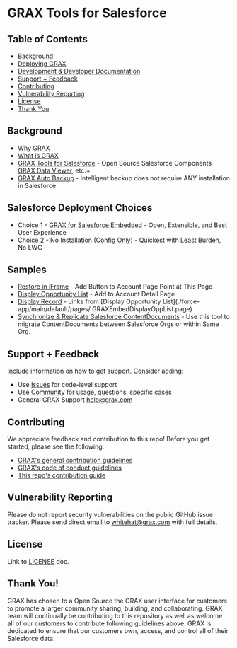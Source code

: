 # GRAX Tools for Salesforce

## Table of Contents

- [Background](#background-information)
- [Deploying GRAX](#salesforce-deployment-choices)
- [Development & Developer Documentation](./docs/DEVELOPMENT.md)
- [Support + Feedback](#support--feedback)
- [Contributing](#contributing)
- [Vulnerability Reporting](#vulnerability-reporting)
- [License](#license)
- [Thank You](#thank-you)

## Background

- [Why GRAX](https://www.grax.com/why-grax/)
- [What is GRAX](https://documentation.grax.io/docs/grax-overview)
- [GRAX Tools for Salesforce](./README.md) - Open Source Salesforce Components [GRAX Data Viewer](https://documentation.grax.io/docs/grax-data-viewer), etc.+
- [GRAX Auto Backup](https://documentation.grax.io/docs/executions) - Intelligent backup does not require ANY installation in Salesforce

## Salesforce Deployment Choices

- Choice 1 - [GRAX for Salesforce Embedded](./docs/README.md#step-2--grax-ui-for-salesforce) - Open, Extensible, and Best User Experience
- Choice 2 - [No Installation (Config Only)](./docs/NO-INSTALLATION.md) - Quickest with Least Burden, No LWC

## Samples

- [Restore in iFrame](./force-app/main/default/pages/GRAXRestoreIframe.page) - Add Button to Account Page Point at This Page
- [Display Opportunity List](./force-app/main/default/pages/GRAXEmbedDisplayOppList.page) - Add to Account Detail Page
- [Display Record](./force-app/main/default/pages/GRAXEmbedDisplayRecord.page) - Links from [Display Opportunity List](./force-app/main/default/pages/
GRAXEmbedDisplayOppList.page)
- [Synchronize & Replicate Salesforce ContentDocuments](./force-app/main/default/pages/GRAXSampleSynch.page) - Use this tool to migrate ContentDocuments between Salesforce Orgs or within Same Org.

## Support + Feedback

Include information on how to get support. Consider adding:

- Use [Issues](https://github.com/graxinc/grax-salesforce-embedded/issues) for code-level support
- Use [Community](https://www.grax.com/) for usage, questions, specific cases
- General GRAX Support [help@grax.com](mailto::help@grax.com?subject=[GitHub]grax-salesforce-embedded)

## Contributing

We appreciate feedback and contribution to this repo! Before you get started, please see the following:

- [GRAX's general contribution guidelines](https://github.com/graxinc/grax-salesforce-embedded/blob/master/GENERAL-CONTRIBUTING.md)
- [GRAX's code of conduct guidelines](https://github.com/graxinc/grax-salesforce-embedded/blob/master/CODE-OF-CONDUCT.md)
- [This repo's contribution guide](CONTRIBUTING.md)

## Vulnerability Reporting

Please do not report security vulnerabilities on the public GitHub issue tracker. Please send direct email to [whitehat@grax.com](mailto:help@grax.com?subject=[GitHub]Whitehat%20Responsible%20Disclosure) with full details.

## License

Link to [LICENSE](./LICENSE.md) doc.

## Thank You!

GRAX has chosen to a Open Source the GRAX user interface for customers to promote a larger community sharing, building, and collaborating. GRAX team will continually be contributing to this repository as well as welcome all of our customers to contribute following guidelines above. GRAX is dedicated to ensure that our customers own, access, and control all of their Salesforce data.
